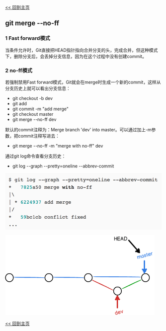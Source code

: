 [<< 回到主页](http://suzy1993.github.io/misszy/)

## git merge --no-ff

### 1 Fast forward模式
当条件允许时，Git直接把HEAD指针指向合并分支的头，完成合并，但这种模式下，删除分支后，会丢掉分支信息，因为在这个过程中没有创建commit。

### 2 no-ff模式
若强制禁用Fast forward模式，Git就会在merge时生成一个新的commit，这样从分支历史上就可以看出分支信息：
* git checkout -b dev
* git add <filename>
* git commit -m "add merge"
* git checkout master
* git merge --no-ff dev

默认的commit注释为：Merge branch 'dev' into master。可以通过加上-m参数，把commit注释写进去：
* git merge --no-ff -m "merge with no-ff" dev

通过git log命令查看分支历史：
* git log --graph --pretty=oneline --abbrev-commit

![image](images/1.png)

![image](images/2.png)

[<< 回到主页](http://suzy1993.github.io/misszy/)
